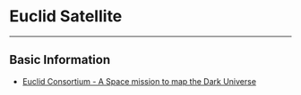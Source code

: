 # Euclid Satellite

----

## Basic Information

* [Euclid Consortium - A Space mission to map the Dark Universe](https://www.euclid-ec.org/)